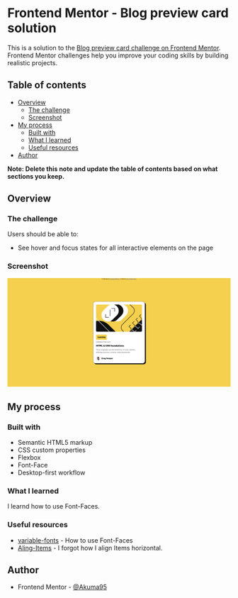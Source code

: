 # Frontend Mentor - Blog preview card solution

This is a solution to the [Blog preview card challenge on Frontend Mentor](https://www.frontendmentor.io/challenges/blog-preview-card-ckPaj01IcS). Frontend Mentor challenges help you improve your coding skills by building realistic projects. 

## Table of contents

- [Overview](#overview)
  - [The challenge](#the-challenge)
  - [Screenshot](#screenshot)
- [My process](#my-process)
  - [Built with](#built-with)
  - [What I learned](#what-i-learned)
  - [Useful resources](#useful-resources)
- [Author](#author)

**Note: Delete this note and update the table of contents based on what sections you keep.**

## Overview

### The challenge

Users should be able to:

- See hover and focus states for all interactive elements on the page

### Screenshot

![](./screenshot.png)

## My process

### Built with

- Semantic HTML5 markup
- CSS custom properties
- Flexbox
- Font-Face
- Desktop-first workflow

### What I learned

I learnd how to use Font-Faces.

### Useful resources

- [variable-fonts](https://web.dev/articles/variable-fonts?hl=de#variable_fonts_in_css) - How to use Font-Faces
- [Aling-Items](https://stackoverflow.com/questions/19026884/flexbox-center-horizontally-and-vertically) - I forgot how I align Items horizontal.

## Author

- Frontend Mentor - [@Akuma95](https://www.frontendmentor.io/profile/akuma95)
